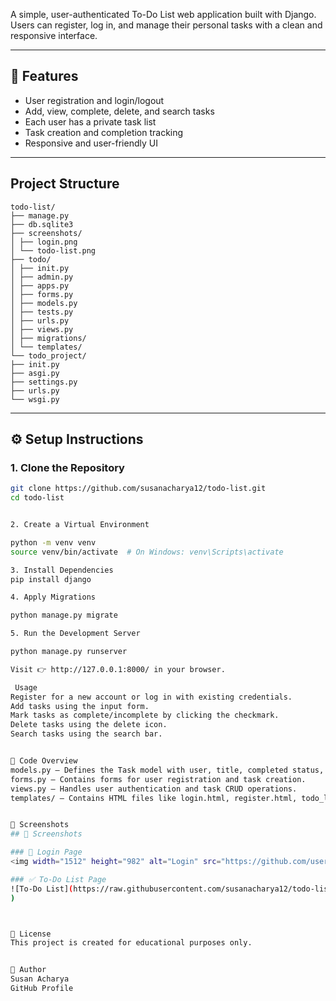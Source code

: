 

A simple, user-authenticated To-Do List web application built with Django. Users can register, log in, and manage their personal tasks with a clean and responsive interface.

---

## 🚀 Features

-  User registration and login/logout
-  Add, view, complete, delete, and search tasks
-  Each user has a private task list
-  Task creation and completion tracking
-  Responsive and user-friendly UI

---
##  Project Structure
```
todo-list/
├── manage.py
├── db.sqlite3
├── screenshots/
│ ├── login.png
│ └── todo-list.png
├── todo/
│ ├── init.py
│ ├── admin.py
│ ├── apps.py
│ ├── forms.py
│ ├── models.py
│ ├── tests.py
│ ├── urls.py
│ ├── views.py
│ ├── migrations/
│ └── templates/
└── todo_project/
├── init.py
├── asgi.py
├── settings.py
├── urls.py
└── wsgi.py
```





---

## ⚙️ Setup Instructions

### 1. Clone the Repository

```bash
git clone https://github.com/susanacharya12/todo-list.git
cd todo-list


2. Create a Virtual Environment

python -m venv venv
source venv/bin/activate  # On Windows: venv\Scripts\activate

3. Install Dependencies
pip install django

4. Apply Migrations

python manage.py migrate

5. Run the Development Server

python manage.py runserver

Visit 👉 http://127.0.0.1:8000/ in your browser.

 Usage
Register for a new account or log in with existing credentials.
Add tasks using the input form.
Mark tasks as complete/incomplete by clicking the checkmark.
Delete tasks using the delete icon.
Search tasks using the search bar.


🧾 Code Overview
models.py – Defines the Task model with user, title, completed status, and creation date.
forms.py – Contains forms for user registration and task creation.
views.py – Handles user authentication and task CRUD operations.
templates/ – Contains HTML files like login.html, register.html, todo_list.html, etc.


📸 Screenshots
## 📸 Screenshots

### 🔐 Login Page
<img width="1512" height="982" alt="Login" src="https://github.com/user-attachments/assets/777991c2-6679-46f3-a8ca-f753decb4968" /># 📝 To-Do List Django Application

### ✅ To-Do List Page
![To-Do List](https://raw.githubusercontent.com/susanacharya12/todo-list/main/screenshots/<img width="1512" height="982" alt="ToDO" src="https://github.com/user-attachments/assets/53f823cd-b3fd-4a59-896c-b971eea523e0" />
)



📜 License
This project is created for educational purposes only.


👤 Author
Susan Acharya
GitHub Profile
